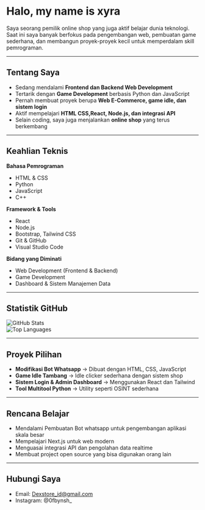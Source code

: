 # Halo, my name is xyra

Saya seorang pemilik online shop yang juga aktif belajar dunia teknologi. Saat ini saya banyak berfokus pada pengembangan web, pembuatan game sederhana, dan membangun proyek-proyek kecil untuk memperdalam skill pemrograman.

---

## Tentang Saya
- Sedang mendalami **Frontend dan Backend Web Development**  
- Tertarik dengan **Game Development** berbasis Python dan JavaScript  
- Pernah membuat proyek berupa **Web E-Commerce, game idle, dan sistem login**  
- Aktif mempelajari **HTML CSS,React, Node.js, dan integrasi API**  
- Selain coding, saya juga menjalankan **online shop** yang terus berkembang  

---

## Keahlian Teknis
**Bahasa Pemrograman**
- HTML & CSS
- Python  
- JavaScript  
- C++  

**Framework & Tools**
- React  
- Node.js  
- Bootstrap, Tailwind CSS  
- Git & GitHub  
- Visual Studio Code  

**Bidang yang Diminati**
- Web Development (Frontend & Backend)  
- Game Development  
- Dashboard & Sistem Manajemen Data  

---

## Statistik GitHub
![GitHub Stats](https://github-readme-stats.vercel.app/api?username=dimas123&show_icons=true&theme=radical)  
![Top Languages](https://github-readme-stats.vercel.app/api/top-langs/?username=dimas123&layout=compact&theme=radical)  

---

## Proyek Pilihan
- **Modifikasi Bot Whatsapp** → Dibuat dengan HTML, CSS, JavaScript  
- **Game Idle Tambang** → Idle clicker sederhana dengan sistem shop  
- **Sistem Login & Admin Dashboard** → Menggunakan React dan Tailwind  
- **Tool Multitool Python** → Utility seperti OSINT sederhana  

---

## Rencana Belajar
- Mendalami Pembuatan Bot whatsapp untuk pengembangan aplikasi skala besar  
- Mempelajari Next.js untuk web modern  
- Menguasai integrasi API dan pengolahan data realtime  
- Membuat project open source yang bisa digunakan orang lain  

---

## Hubungi Saya
- Email: Dexstore_id@gmail.com  
- Instagram: @0fbynsh_ 
